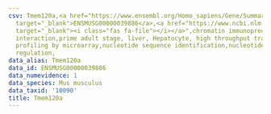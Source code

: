 ```yaml
---
csv: Tmem120a,<a href="https://www.ensembl.org/Homo_sapiens/Gene/Summary?db=core;g=ENSMUSG00000039886"
  target="_blank">ENSMUSG00000039886</a>,<a href="https://www.ncbi.nlm.nih.gov/pubmed/23834426"
  target="_blank"><i class="fas fa-file"></i></a>",chromatin immunoprecipitation assay,direct
  interaction,prime adult stage, liver, Hepatocyte, high throughput transcription
  profiling by microarray,nucleotide sequence identification,nucleotide sequence identification,transcriptional
  regulation,
data_alias: Tmem120a
data_id: ENSMUSG00000039886
data_numevidence: 1
data_species: Mus musculus
data_taxid: '10090'
title: Tmem120a
---
```

